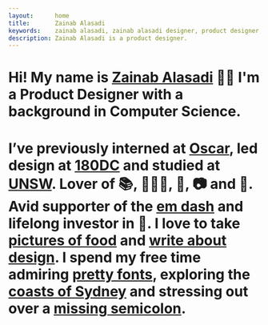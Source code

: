 ```yaml
---
layout:      home
title:       Zainab Alasadi
keywords:    zainab alasadi, zainab alasadi designer, product designer, sydney, computer science, designer unsw, zainab, ux, design
description: Zainab Alasadi is a product designer. 
---
```



<div class="{{ site.site-intro }} {{ site.site-intro-margin }}" markdown="1">
   <h1 class="{{ site.site-intro-text }}"> Hi! My name is <a href="about">Zainab Alasadi</a> 👋🏼 I'm a Product Designer with a background in Computer Science.</h1>

   <h1 class="{{ site.site-intro-text }}">I’ve previously interned at <a href="https://www.sharewithoscar.com" target="_blank">Oscar</a>, led design at <a href="https://www.180dc.org" target="_blank">180DC</a> and studied at <a href="https://www.unsw.edu.au" target="_blank">UNSW</a>. Lover of 📚, 🏃🏻‍♀️, 🐶, 📷 and 🍣. Avid supporter of the <a href="#" target="_blank">em dash</a> and lifelong investor in 🍰. I love to take <a href="#" target="_blank">pictures of food</a> and <a href="https://medium.com/@zainabalasadi" target="_blank">write about design</a>. I spend my free time admiring <a href="#" target="_blank">pretty fonts</a>, exploring the <a href="#" target="_blank">coasts of Sydney</a> and stressing out over a <a href="#" target="_blank">missing semicolon</a>.</h1>
</div>

<div class="{{ site.site-intro-space }}" markdown="1">
</div>